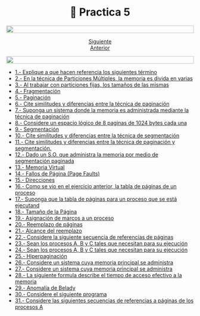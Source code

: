 <h1 align="center"> 📘 Practica 5</h1>

<img src= 'https://i.gifer.com/origin/8c/8cd3f1898255c045143e1da97fbabf10_w200.gif' height="20" width="100%">

<div align="center">

[Siguiente](/Documentos/Practica6.md)<br>
[Anterior](/Documentos/Practica4.md)

</div>

<img src= 'https://i.gifer.com/origin/8c/8cd3f1898255c045143e1da97fbabf10_w200.gif' height="20" width="100%">

- [1.- Explique a que hacen referencia los siguientes término]()
- [2.- En la técnica de Particiones Múltiples, la memoria es divida en varias ]()
- [3.- Al trabajar con particiones fijas, los tamaños de las mismas]()
- [4.- Fragmentación]()
- [5.- Paginación]()
- [6.- Cite similitudes y diferencias entre la técnica de paginación]()
- [7.- Suponga  un  sistema  donde  la  memoria  es  administrada mediante  la  técnica  de paginación]()
- [8.- Considere  un espacio lógico de 8 paginas de 1024 bytes cada una]()
- [9.- Segmentación]()
- [10.- Cite similitudes y diferencias entre la técnica de segmentación]()
- [11.- Cite similitudes y diferencias entre la técnica de paginación y segmentación.]()
- [12.- Dado un S.O. que administra la memoria por medio de segmentación paginada]()
- [13.- Memoria Virtual ]()
- [14.- Fallos de Página (Page Faults)]()
- [15.- Direcciones]()
- [16.- Como se vio en el ejercicio anterior, la tabla de páginas de un proceso]()
- [17.- Suponga que la tabla de páginas para un proceso que se está ejecutand]()
- [18.- Tamaño de la Página]()
- [19.- Asignación de marcos a un proceso]()
- [20.- Reemplazo de páginas]()
- [21.- Alcance del reemplazo]()
- [22.- Considere la siguiente secuencia de referencias de páginas]()
- [23.- Sean los procesos A, B y C tales que necesitan para su ejecución]()
- [24.- Sean los procesos A, B y C tales que necesitan para su ejecución]()
- [25.- Hiperpaginación ]()
- [26.- Considere un sistema cuya memoria principal se administra]()
- [27.- Considere un sistema cuya memoria principal se administra]()
- [28.- La siguiente formula describe el tiempo de acceso efectivo a la memoria]()
- [29.- Anomalía de Belady]()
- [30.- Considere el siguiente programa]()
- [31.- Considere las siguientes secuencias de referencias a páginas de los procesos A ]()